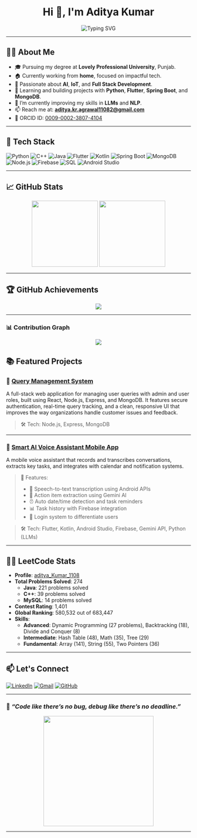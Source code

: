 <h1 align="center">Hi 👋, I'm Aditya Kumar</h1>

<div align="center">
  <img src="https://readme-typing-svg.demolab.com?font=Fira+Code&size=24&duration=3000&pause=1000&center=true&vCenter=true&width=435&lines=Tech+Explorer+%F0%9F%9A%80;Problem+Solver+%F0%9F%94%A5;Code+%E2%9D%A4%EF%B8%8F+Coffee+%E2%98%95;Welcome+to+my+GitHub+Profile!" alt="Typing SVG" />
</div>

---

## 🙋‍♂️ About Me

- 🎓 Pursuing my degree at **Lovely Professional University**, Punjab.
- 🏠 Currently working from **home**, focused on impactful tech.
- 🔭 Passionate about **AI**, **IoT**, and **Full Stack Development**.
- 🧠 Learning and building projects with **Python**, **Flutter**, **Spring Boot**, and **MongoDB**.
- 🌱 I’m currently improving my skills in **LLMs** and **NLP**.
- 📫 Reach me at: **aditya.kr.agrawal11082@gmail.com**
- 🧾 ORCID ID: [0009-0002-3807-4104](https://orcid.org/0009-0002-3807-4104)

---

## 🚀 Tech Stack

![Python](https://img.shields.io/badge/Python-3776AB?style=flat&logo=python&logoColor=white)
![C++](https://img.shields.io/badge/C%2B%2B-00599C?style=flat&logo=c%2B%2B&logoColor=white)
![Java](https://img.shields.io/badge/Java-ED8B00?style=flat&logo=java&logoColor=white)
![Flutter](https://img.shields.io/badge/Flutter-02569B?style=flat&logo=flutter&logoColor=white)
![Kotlin](https://img.shields.io/badge/Kotlin-0095D5?style=flat&logo=kotlin&logoColor=white)
![Spring Boot](https://img.shields.io/badge/Spring%20Boot-6DB33F?style=flat&logo=spring-boot&logoColor=white)
![MongoDB](https://img.shields.io/badge/MongoDB-4EA94B?style=flat&logo=mongodb&logoColor=white)
![Node.js](https://img.shields.io/badge/Node.js-339933?style=flat&logo=nodedotjs&logoColor=white)
![Firebase](https://img.shields.io/badge/Firebase-FFCA28?style=flat&logo=firebase&logoColor=black)
![SQL](https://img.shields.io/badge/SQL-4479A1?style=flat&logo=mysql&logoColor=white)
![Android Studio](https://img.shields.io/badge/Android%20Studio-3DDC84?style=flat&logo=android-studio&logoColor=white)

---

## 📈 GitHub Stats

<p align="center">
  <img src="https://github-readme-stats.vercel.app/api?username=adityakr1108&show_icons=true&theme=radical" height="180"/>
  <img src="https://github-readme-stats.vercel.app/api/top-langs/?username=adityakr1108&layout=compact&theme=radical" height="180"/>
</p>

---

## 🏆 GitHub Achievements

<p align="center">
  <img src="https://github-profile-trophy.vercel.app/?username=adityakr1108&theme=radical&row=1&no-bg=true&no-frame=true" />
</p>

---

### 📊 Contribution Graph

<p align="center">
  <img src="https://github-readme-activity-graph.vercel.app/graph?username=adityakr1108&theme=radical&area=true&hide_border=true" />
</p>


## 📚 Featured Projects

### 🔹 [Query Management System](https://github.com/adityakr1108/Query-Management)
A full-stack web application for managing user queries with admin and user roles, built using React, Node.js, Express, and MongoDB. It features secure authentication, real-time query tracking, and a clean, responsive UI that improves the way organizations handle customer issues and feedback.

> 🛠️ Tech: Node.js, Express, MongoDB

---

### 🔹 [Smart AI Voice Assistant Mobile App](https://github.com/adityakr1108/Smart-AI-Voice-Assistant-Mobile-App)
A mobile voice assistant that records and transcribes conversations, extracts key tasks, and integrates with calendar and notification systems.

> 🧠 Features:
> - 📱 Speech-to-text transcription using Android APIs  
> - 📝 Action item extraction using Gemini AI  
> - ⏰ Auto date/time detection and task reminders  
> - 📊 Task history with Firebase integration  
> - 👥 Login system to differentiate users

> 🛠️ Tech: Flutter, Kotlin, Android Studio, Firebase, Gemini API, Python (LLMs)

---

## 🧑‍💻 LeetCode Stats

- **Profile**: [aditya_Kumar_1108](https://leetcode.com/u/aditya_Kumar_1108/)
- **Total Problems Solved**: 274
  - **Java**: 221 problems solved
  - **C++**: 39 problems solved
  - **MySQL**: 14 problems solved
- **Contest Rating**: 1,401
- **Global Ranking**: 580,532 out of 683,447
- **Skills**:
  - **Advanced**: Dynamic Programming (27 problems), Backtracking (18), Divide and Conquer (8)
  - **Intermediate**: Hash Table (48), Math (35), Tree (29)
  - **Fundamental**: Array (141), String (55), Two Pointers (36)

---

## 📫 Let's Connect

[![LinkedIn](https://img.shields.io/badge/LinkedIn-Connect-blue?style=flat&logo=linkedin)](https://www.linkedin.com/in/aditya-kumar-11082003-babua/)
[![Gmail](https://img.shields.io/badge/Gmail-Contact-red?style=flat&logo=gmail)](mailto:aditya.kr.agrawal11082@gmail.com)
[![GitHub](https://img.shields.io/badge/GitHub-Follow-black?style=flat&logo=github)](https://github.com/adityakr1108)

---

### 🧠 *“Code like there’s no bug, debug like there’s no deadline.”*

<div align="center">
  <img src="https://media.giphy.com/media/qgQUggAC3Pfv687qPC/giphy.gif" width="300" />
</div>

---

